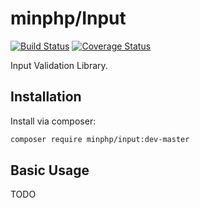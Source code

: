# minphp/Input

[![Build Status](https://travis-ci.org/phillipsdata/minphp-input.svg?branch=master)](https://travis-ci.org/phillipsdata/minphp-input) [![Coverage Status](https://coveralls.io/repos/phillipsdata/minphp-input/badge.svg)](https://coveralls.io/r/phillipsdata/minphp-input)

Input Validation Library.

## Installation

Install via composer:

```sh
composer require minphp/input:dev-master
```

## Basic Usage

TODO
